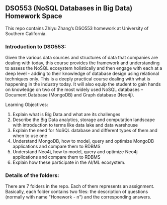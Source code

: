 ## DSO553 (NoSQL Databases in Big Data) Homework Space

This repo contains Zhiyu Zhang’s DSO553 homework at University of Southern California.

### Introduction to DSO553:

Given the various data sources and structures of data that companies are dealing with today, this course provides the framework and understanding to assess the NoSQL ecosystem holistically and then engage with each at a deep level - adding to their knowledge of database design using relational techniques only. This is a deeply practical course dealing with what is happening in the industry today. It will also equip the student to gain hands on knowledge on two of the most widely used NoSQL databases – Document Database (MongoDB) and Graph database (Neo4j). 

Learning Objectives:
1.	Explain what is Big Data and what are its challenges 
2.	Describe the Big Data analytics, storage and computation landscape with introduction to terms like data lake and data warehouse
3.	Explain the need for NoSQL database and different types of them and when to use one
4.	Understand  MongoDB, how to model, query and optimize MongoDB applications and compare them to RDBMS
5.	Understand Neo4j, how to model, query and optimize Neo4j applications and compare them to RDBMS
6.	Explain how these participate in the AI/ML ecosystem.


### Details of the folders:

There are 7 folders in the repo. Each of them represents an assignment. Basically, each folder contains two files: the description of questions (normally with name "Honework - n") and the corresponding answers.
